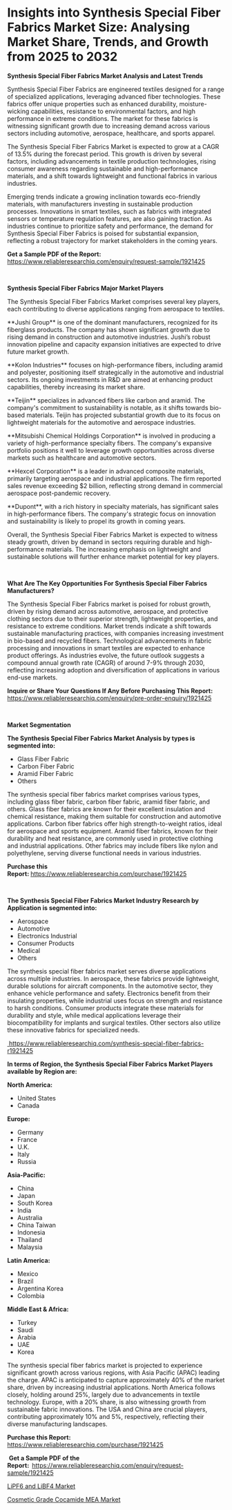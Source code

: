 <p><h1>Insights into Synthesis Special Fiber Fabrics Market Size: Analysing Market Share, Trends, and Growth from 2025 to 2032</h1></p><p><strong>Synthesis Special Fiber Fabrics Market Analysis and Latest Trends</strong></p>
<p><p>Synthesis Special Fiber Fabrics are engineered textiles designed for a range of specialized applications, leveraging advanced fiber technologies. These fabrics offer unique properties such as enhanced durability, moisture-wicking capabilities, resistance to environmental factors, and high performance in extreme conditions. The market for these fabrics is witnessing significant growth due to increasing demand across various sectors including automotive, aerospace, healthcare, and sports apparel.</p><p>The Synthesis Special Fiber Fabrics Market is expected to grow at a CAGR of 13.5% during the forecast period. This growth is driven by several factors, including advancements in textile production technologies, rising consumer awareness regarding sustainable and high-performance materials, and a shift towards lightweight and functional fabrics in various industries. </p><p>Emerging trends indicate a growing inclination towards eco-friendly materials, with manufacturers investing in sustainable production processes. Innovations in smart textiles, such as fabrics with integrated sensors or temperature regulation features, are also gaining traction. As industries continue to prioritize safety and performance, the demand for Synthesis Special Fiber Fabrics is poised for substantial expansion, reflecting a robust trajectory for market stakeholders in the coming years.</p></p>
<p><strong>Get a Sample PDF of the Report:&nbsp;</strong> <a href="https://www.reliableresearchiq.com/enquiry/request-sample/1921425?utm_campaign=114&utm_medium=2&utm_source=Github&utm_content=ia&utm_term=04022025&utm_id=synthesis-special-fiber-fabrics">https://www.reliableresearchiq.com/enquiry/request-sample/1921425</a></p>
<p>&nbsp;</p>
<p><strong>Synthesis Special Fiber Fabrics Major Market Players</strong></p>
<p><p>The Synthesis Special Fiber Fabrics Market comprises several key players, each contributing to diverse applications ranging from aerospace to textiles. </p><p>**Jushi Group** is one of the dominant manufacturers, recognized for its fiberglass products. The company has shown significant growth due to rising demand in construction and automotive industries. Jushi’s robust innovation pipeline and capacity expansion initiatives are expected to drive future market growth.</p><p>**Kolon Industries** focuses on high-performance fibers, including aramid and polyester, positioning itself strategically in the automotive and industrial sectors. Its ongoing investments in R&D are aimed at enhancing product capabilities, thereby increasing its market share.</p><p>**Teijin** specializes in advanced fibers like carbon and aramid. The company's commitment to sustainability is notable, as it shifts towards bio-based materials. Teijin has projected substantial growth due to its focus on lightweight materials for the automotive and aerospace industries.</p><p>**Mitsubishi Chemical Holdings Corporation** is involved in producing a variety of high-performance specialty fibers. The company's expansive portfolio positions it well to leverage growth opportunities across diverse markets such as healthcare and automotive sectors.</p><p>**Hexcel Corporation** is a leader in advanced composite materials, primarily targeting aerospace and industrial applications. The firm reported sales revenue exceeding $2 billion, reflecting strong demand in commercial aerospace post-pandemic recovery.</p><p>**Dupont**, with a rich history in specialty materials, has significant sales in high-performance fibers. The company's strategic focus on innovation and sustainability is likely to propel its growth in coming years.</p><p>Overall, the Synthesis Special Fiber Fabrics Market is expected to witness steady growth, driven by demand in sectors requiring durable and high-performance materials. The increasing emphasis on lightweight and sustainable solutions will further enhance market potential for key players.</p></p>
<p>&nbsp;</p>
<p><strong>What Are The Key Opportunities For Synthesis Special Fiber Fabrics Manufacturers?</strong></p>
<p><p>The Synthesis Special Fiber Fabrics market is poised for robust growth, driven by rising demand across automotive, aerospace, and protective clothing sectors due to their superior strength, lightweight properties, and resistance to extreme conditions. Market trends indicate a shift towards sustainable manufacturing practices, with companies increasing investment in bio-based and recycled fibers. Technological advancements in fabric processing and innovations in smart textiles are expected to enhance product offerings. As industries evolve, the future outlook suggests a compound annual growth rate (CAGR) of around 7-9% through 2030, reflecting increasing adoption and diversification of applications in various end-use markets.</p></p>
<p><strong>Inquire or Share Your Questions If Any Before Purchasing This Report:</strong> <a href="https://www.reliableresearchiq.com/enquiry/pre-order-enquiry/1921425?utm_campaign=114&utm_medium=2&utm_source=Github&utm_content=ia&utm_term=04022025&utm_id=synthesis-special-fiber-fabrics">https://www.reliableresearchiq.com/enquiry/pre-order-enquiry/1921425</a></p>
<p>&nbsp;</p>
<p><strong>Market Segmentation</strong></p>
<p><strong>The Synthesis Special Fiber Fabrics Market Analysis by types is segmented into:</strong></p>
<p><ul><li>Glass Fiber Fabric</li><li>Carbon Fiber Fabric</li><li>Aramid Fiber Fabric</li><li>Others</li></ul></p>
<p><p>The synthesis special fiber fabrics market comprises various types, including glass fiber fabric, carbon fiber fabric, aramid fiber fabric, and others. Glass fiber fabrics are known for their excellent insulation and chemical resistance, making them suitable for construction and automotive applications. Carbon fiber fabrics offer high strength-to-weight ratios, ideal for aerospace and sports equipment. Aramid fiber fabrics, known for their durability and heat resistance, are commonly used in protective clothing and industrial applications. Other fabrics may include fibers like nylon and polyethylene, serving diverse functional needs in various industries.</p></p>
<p><strong>Purchase this Report:&nbsp;</strong><a href="https://www.reliableresearchiq.com/purchase/1921425?utm_campaign=114&utm_medium=2&utm_source=Github&utm_content=ia&utm_term=04022025&utm_id=synthesis-special-fiber-fabrics">https://www.reliableresearchiq.com/purchase/1921425</a></p>
<p>&nbsp;</p>
<p><strong>The Synthesis Special Fiber Fabrics Market Industry Research by Application is segmented into:</strong></p>
<p><ul><li>Aerospace</li><li>Automotive</li><li>Electronics Industrial</li><li>Consumer Products</li><li>Medical</li><li>Others</li></ul></p>
<p><p>The synthesis special fiber fabrics market serves diverse applications across multiple industries. In aerospace, these fabrics provide lightweight, durable solutions for aircraft components. In the automotive sector, they enhance vehicle performance and safety. Electronics benefit from their insulating properties, while industrial uses focus on strength and resistance to harsh conditions. Consumer products integrate these materials for durability and style, while medical applications leverage their biocompatibility for implants and surgical textiles. Other sectors also utilize these innovative fabrics for specialized needs.</p></p>
<p><a href="https://www.reliableresearchiq.com/synthesis-special-fiber-fabrics-r1921425?utm_campaign=114&utm_medium=2&utm_source=Github&utm_content=ia&utm_term=04022025&utm_id=synthesis-special-fiber-fabrics">&nbsp;https://www.reliableresearchiq.com/synthesis-special-fiber-fabrics-r1921425</a></p>
<p><strong>In terms of Region, the Synthesis Special Fiber Fabrics Market Players available by Region are:</strong></p>
<p>
    <p> <strong> North America: </strong>
        <ul>
            <li>United States</li>
            <li>Canada</li>
        </ul>
        </p> 
    <p> <strong> Europe: </strong>
        <ul>
            <li>Germany</li>
            <li>France</li>
            <li>U.K.</li>
            <li>Italy</li>
            <li>Russia</li>
        </ul>
        </p> 
    <p> <strong> Asia-Pacific: </strong>
        <ul>
            <li>China</li>
            <li>Japan</li>
            <li>South Korea</li>
            <li>India</li>
            <li>Australia</li>
            <li>China Taiwan</li>
            <li>Indonesia</li>
            <li>Thailand</li>
            <li>Malaysia</li>
        </ul>
        </p> 
    <p> <strong> Latin America: </strong>
        <ul>
            <li>Mexico</li>
            <li>Brazil</li>
            <li>Argentina Korea</li>
            <li>Colombia</li>
        </ul>
        </p> 
    <p> <strong> Middle East & Africa: </strong>
        <ul>
            <li>Turkey</li>
            <li>Saudi</li>
            <li>Arabia</li>
            <li>UAE</li>
            <li>Korea</li>
        </ul>
    </p>
    </p>
<p><p>The synthesis special fiber fabrics market is projected to experience significant growth across various regions, with Asia Pacific (APAC) leading the charge. APAC is anticipated to capture approximately 40% of the market share, driven by increasing industrial applications. North America follows closely, holding around 25%, largely due to advancements in textile technology. Europe, with a 20% share, is also witnessing growth from sustainable fabric innovations. The USA and China are crucial players, contributing approximately 10% and 5%, respectively, reflecting their diverse manufacturing landscapes.</p></p>
<p><strong>Purchase this Report: </strong><a href="https://www.reliableresearchiq.com/purchase/1921425?utm_campaign=114&utm_medium=2&utm_source=Github&utm_content=ia&utm_term=04022025&utm_id=synthesis-special-fiber-fabrics">https://www.reliableresearchiq.com/purchase/1921425</a></p>
<p>&nbsp;<strong>Get a Sample PDF of the Report:&nbsp;&nbsp;</strong><a href="https://www.reliableresearchiq.com/enquiry/request-sample/1921425?utm_campaign=114&utm_medium=2&utm_source=Github&utm_content=ia&utm_term=04022025&utm_id=synthesis-special-fiber-fabrics">https://www.reliableresearchiq.com/enquiry/request-sample/1921425</a></p>
<p><strong></strong></p>
<p><p><a href="https://github.com/salodipura00/Market-Research-Report-List-1/blob/main/lipf6-and-libf4-market.md?utm_campaign=114&utm_medium=2&utm_source=Github&utm_content=ia&utm_term=04022025&utm_id=synthesis-special-fiber-fabrics">LiPF6 and LiBF4 Market</a></p><p><a href="https://github.com/supicweg/Market-Research-Report-List-1/blob/main/cosmetic-grade-cocamide-mea-market.md?utm_campaign=114&utm_medium=2&utm_source=Github&utm_content=ia&utm_term=04022025&utm_id=synthesis-special-fiber-fabrics">Cosmetic Grade Cocamide MEA Market</a></p></p>